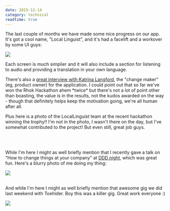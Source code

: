```yaml
---
date: 2015-12-14
category: technical
readtime: true
---
```

<p>The last couple of months we have made some nice progress on our app. It's got a cool name, "Local Linguist", and it's had a facelift and a workover by some UI guys:</p>
<img src="/pics/locallinguist.png" class="img-responsive" />
<p>
 Each screen is much simplier and it will also include a section for listening to audio and providing a translation in your own language.
</p>
<p>There's also a <a href="https://www.rhokaustralia.org/rhok-stories/2015/11/18/what-its-like-to-be-a-rhok-changemaker">great interview with Katrina Langford</a>, the "change maker" (eg, product owner) for the application. I could point out that so far we've won the Rhok Hackathon ahem *twice* but there's not a lot of point other than boasting, the value is in the results, not the kudos awarded on the way - though that definitely helps keep the motivation going, we're all human after all. </p>
<p>Plus here is a photo of the LocalLinguist team at the recent hackathon winning the trophy!! I'm not in the photo, I wasn't there on the day, but I've somewhat contributed to the project! But even still, great job guys.</p>
<br /><br />
<p>While I'm here I might as well briefly mention that I recently gave a talk on "How to change things at your company" at <a href="http://dddbynight.dddmelbourne.com/">DDD night</a>, which was great fun. Here's a blurry photo of me doing my thing:</p>
<img src="/pics/ddd_conference.jpg" class="img-responsive" />
<br /><br />
<p>And while I'm here I might as well briefly mention that awesome gig we did last weekend with Toehider. Boy this was a killer gig. Great work everyone :)</p>
<img src="/pics/toehider.jpg" class="img-responsive" />